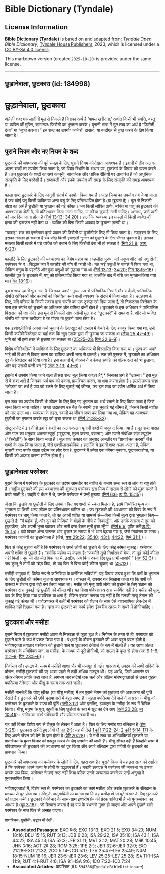 # Bible Dictionary (Tyndale)

## License Information

**Bible Dictionary (Tyndale)** is based on and adapted from: _Tyndale Open Bible Dictionary_, [Tyndale House Publishers](https://tyndaleopenresources.com/), 2023, which is licensed under a [CC BY-SA 4.0 license](https://creativecommons.org/licenses/by-sa/4.0/legalcode.en).

This markdown version (created `2025-10-20`) is provided under the same license.



--------------------------------

## छुड़ानेवाला, छुटकारा (id: 184998)

छुड़ानेवाला, छुटकारा
===================

अंग्रेज़ी शब्द एक लातीनी मूल से निकले हैं जिसका अर्थ है 'वापस खरीदना,' अर्थात किसी भी संपत्ति, वस्तु या व्यक्ति की मुक्ति, सामान्यतः फिरौती का भुगतान करके। यूनानी भाषा में मूल शब्द का अर्थ है “फिरौती देना” या “मुक्त करना।” इस शब्द का उपयोग जंजीरों, दासत्व, या बन्दीगृह से मुक्त करने के लिए किया जाता है।

पुराने नियम और नए नियम के शब्द
------------------------------

छुटकारे की अवधारणा की पूरी समझ के लिए, पुराने नियम को देखना आवश्यक है। इब्रानी में तीन अलग\-अलग शब्दों का उपयोग किया जाता है, जो विशेष स्थिति के आधार पर, छुटकारे के विचार को व्यक्त करते हैं। इन छुटकारे के शब्दों का अर्थ कानूनी, सामाजिक और धार्मिक रीतियों पर आधारित है जो आधुनिक संस्कृति के लिए परदेशी हैं। शब्दावली और इसके उपयोग की समझ के लिए संस्कृति की समझ आवश्यक है।

पहला शब्द छुटकारे के लिए कानूनी संदर्भ में उपयोग किया गया है। पदह क्रिया का उपयोग तब किया जाता है जब कोई पशु किसी व्यक्ति या अन्य पशु के लिए प्रतिस्थापित होता है (या छुड़ाता है)। मूल से निकली संज्ञा का अर्थ है छुड़ौती या भुगतान की गई कीमत। जब किसी जीवित प्राणी, व्यक्ति या पशु को छुटकारे की आवश्यकता होती है, तो प्रतिस्थापन किया जाना चाहिए, या कीमत चुकाई जानी चाहिए। अन्यथा, उन्हें प्राणी को मार दिया जाना होता है ([निर्ग 13:13](https://ref.ly/Exod13:13); [34:20](https://ref.ly/Exod34:20))। हालाँकि, व्यवस्था इन मामलों में किसी व्यक्ति की हत्या की इजाज़त नहीं देता था। व्यक्ति को बिना किसी अपवाद के छुड़ाना ज़रूरी था।

"पादाह" शब्द का इस्तेमाल दूसरे प्रकार की फिरौती या छुड़ौती के लिए भी किया जाता है। उदाहरण के लिए, इसका मतलब हो सकता है जब कोई किसी इस्राएली गुलाम को छुड़ाने के लिए कीमत चुकाता है। इसका मतलब किसी खतरे में पड़े व्यक्ति को बचाने के लिए फिरौती देना भी हो सकता है ([निर्ग 21:8](https://ref.ly/Exod21:8); [अय्यू 6:23](https://ref.ly/Job6:23))।

पहलौठे के लिए छुटकारे की अवधारणा का विशेष महत्व था। पहलौठा पुरुष, चाहे मनुष्य और चाहे पशु दोनों, परमेश्वर के थे। सिद्धांत रूप में पहलौठे की बलि दी जाती थी। यह कई पशुओं के मामले में किया गया था, लेकिन मनुष्य के पहलौठे और कुछ पशुओं को छुड़ाया गया था ([निर्ग 13:13](https://ref.ly/Exod13:13); [34:20](https://ref.ly/Exod34:20); [गिन 18:15–16](https://ref.ly/Num18:15-Num18:16))। पहलौठे पुत्र के छुटकारे में, पशु को प्रतिस्थापित किया गया था, हालाँकि बाद में राशि का भुगतान किया गया था ([गिन 18:16](https://ref.ly/Num18:16))।

दूसरा शब्द इब्रानी मूल गाल है, जिसका उपयोग मुख्य रूप से पारिवारिक नियमों और कर्तव्यों, पारिवारिक संपत्ति अधिकारों और कर्तव्यों को नियंत्रित करने वाली व्यवस्था के संदर्भ में किया जाता है। उदाहरण के लिए, यदि परिवार के किसी सदस्य द्वारा संपत्ति का एक टुकड़ा खो दिया जाता है, तो निकटतम रिश्तेदार के पास इस संपत्ति को छुड़ाने का अधिकार और दायित्व दोनों होता है। छुटकारे के इस अधिकार ने पारिवारिक विरासत की रक्षा की। इस मूल से निकली संज्ञा अंग्रेजी मूल शब्द “छुटकारे” के समकक्ष है, और जो व्यक्ति संपत्ति को वापस खरीदता है वह गोएल या छुड़ाने वाला होता है।

एक इस्राएली जिसे अपना कर्ज चुकाने के लिए खुद को दासत्व में बेचने के लिए मजबूर किया गया था, उसे किसी करीबी रिश्तेदार या यहाँ तक कि खुद उसके द्वारा भी छुड़ाया जा सकता था ([लैव्य 25:47–49](https://ref.ly/Lev25:47-Lev25:49))। भूमि को भी इसी तरह से छुड़ाया जा सकता था ([25:25–28](https://ref.ly/Lev25:25-Lev25:28); [यिर्म 32:6–9](https://ref.ly/Jer32:6-Jer32:9))।

विशेष परिस्थितियों में व्यक्तियों के लिए छुटकारे का अधिकार भी विस्तारित किया गया था। पुरुष का अपने भाई की विधवा से विवाह करने का दायित्व अच्छी तरह से ज्ञात है। रूत की पुस्तक में, छुटकारे का अधिकार दूर के रिश्तेदार को दिया गया है। इस कहानी में, बोअज ने न केवल संपत्ति को बल्कि रूत को भी छुड़ाया, और वह उसकी पत्नी बन गई ([रूत 3:13](https://ref.ly/Ruth3:13); [4:1–6](https://ref.ly/Ruth4:1-Ruth4:6))।

इब्रानी में उपयोग किया जाने वाला तीसरा शब्द, मूल क्रिया काफ़र है*,* जिसका अर्थ है "ढकना।" इस मूल से वे शब्द आते हैं जिनका अर्थ पाप को ढकना, प्रायश्चित करना, या क्षमा करना होता है। इससे उत्पन्न संज्ञा 'कोफ़र' का अर्थ है पाप को ढकने के लिए चुकाई गई कीमत, जब इस शब्द का प्रयोग धार्मिक अर्थ में किया जाता है। 

इस शब्द का उपयोग किसी भी जीवन के लिए किए गए भुगतान का अर्थ बताने के लिए किया जाता है जिसे जब्त किया जाना चाहिए। अच्छा उदाहरण उस बैल के स्वामी द्वारा चुकाई गई कीमत है, जिसने किसी व्यक्ति को मार डाला था। व्यवस्था के तहत, स्वामी का जीवन जब्त कर लिया गया था, लेकिन वह आवश्यक छुड़ौती का भुगतान करके खुद को छुड़ा सकता था ([निर्ग 21:28–32](https://ref.ly/Exod21:28-Exod21:32))।

सेप्टुआजेंट में इन तीनों इब्रानी शब्दों का अलग\-अलग यूनानी शब्दों में अनुवाद किया गया है। मूल शब्द पादाह और गाल का अनुवाद अक्सर ल्यूट्रॉ ("छुड़ाना, मुक्त करना, बचाना") और उससे संबंधित संज्ञा ल्यूट्रॉन ("फिरौती") के साथ किया जाता है। मूल शब्द कफार का अनुवाद आमतौर पर "प्रायश्चित करना" जैसे शब्दों के साथ किया जाता है, जैसे एक्सीलासकोमिया। हालाँकि ये इब्रानी शब्द अलग\-अलग हैं, लेकिन यूनानी शब्द उनके साझा उद्देश्य पर ज़ोर देता है: छुटकारे में हमेशा एक कीमत चुकाना, छुटकारा होना, या किसी को आज़ाद करना शामिल होता है।

छुड़ानेवाला परमेश्वर
-------------------

पुराने नियम में परमेश्वर के छुटकारे का उद्देश्य आमतौर पर व्यक्ति के बजाय समग्र रूप से लोग या राष्ट्र होते है। राष्ट्रीय छुटकारे की इस अवधारणा की शुरुआत परमेश्वर द्वारा मिस्र में दासत्व से लोगों को मुक्त करने में देखी जाती है। यद्यपि वे बंधन में थे, उनके परमेश्वर ने उन्हें छुड़ाया ([निर्ग 6:6](https://ref.ly/Exod6:6); [व्य.वि. 15:15](https://ref.ly/Deut15:15))।

जैसा कि छुड़ाने या छुड़ौती के लिए उपयोग किए गए शब्दों से संकेत मिलता है, इसमें निर्धारित मूल्य का भुगतान या किसी अन्य जीवन का प्रतिस्थापन शामिल था। जब छुटकारे की अवधारणा को विषय के रूप में परमेश्वर पर लागू किया जाता है, तो वह अपनी शक्ति या सामर्थ्य से—बिना किसी मूल्य द्वारा भुगतान किए—छुड़ाते हैं: “मैं यहोवा हूँ, और तुम को मिस्रियों के बोझों के नीचे से निकालूँगा, और उनके दासत्व से तुम को छुड़ाऊँगा, और अपनी भुजा बढ़ाकर और भारी दण्ड देकर तुम्हें छुड़ा लूँगा” ([निर्ग 6:6](https://ref.ly/Exod6:6), पुष्टि करें [व्य.वि. 15:15](https://ref.ly/Deut15:15))। यही विचार अन्य जरूरत और छुड़ाने के समयों में भी आगे बढ़ाया गया है, जैसे निर्वासन के समय। परमेश्वर जातियों का छुड़ानेवाला है (जैसे, [यशा 29:22](https://ref.ly/Isa29:22); [35:10](https://ref.ly/Isa35:10); [43:1](https://ref.ly/Isa43:1); [44:22](https://ref.ly/Isa44:22); [यिर्म 31:11](https://ref.ly/Jer31:11))।

फिर से कोई सुझाव नहीं है कि परमेश्वर ने अपने लोगों को छुड़ाने के लिए कोई कीमत चुकाई। परमेश्वर अपनी शक्ति से छुड़ाते हैं। “क्योंकि यहोवा यह कहता है: 'जब मैंने तुम्हें निर्वासन में बेचा, तो मुझे कोई कीमत नहीं मिली। तुम जो सेंत\-मेंत बिक गए थे, इसलिए अब बिना रुपया दिए छुड़ाए भी जाओगे'” ([यश 52:3](https://ref.ly/Isa52:3))। जब कुस्रू ने लोगों को छोड़ दिया, तो यह फिर से बिना कोई कीमत चुकाए था ([45:13](https://ref.ly/Isa45:13))।

मसीही समुदाय में, विशेष रूप से कलिसिया के प्रारंभिक सदियों में, यह विचार उत्पन्न हुआ कि पापों के भुगतान के लिए छुड़ौती की कीमत चुकाना आवश्यक था। वास्तव में, अक्सर यह सिखाया जाता था कि पापी को वास्तव में शैतान द्वारा बंदी बना लिया जाता था। मसीह की मृत्यु पापी लोगों को छुड़ाने के लिए शैतान को परमेश्वर द्वारा चुकाई गई छुड़ौती की कीमत थी। यह शिक्षा पवित्रशास्त्र द्वारा समर्थित नहीं है। मसीह की मृत्यु पाप के लिए किया गया प्रायश्चित या क्षमा है, लेकिन इसका मतलब यह नहीं है कि उनकी मृत्यु शैतान को चुकाई गई कीमत थी। पवित्रशास्त्र में कहीं भी परमेश्वर को शैतान के साथ ऐसे व्यावसायिक लेन\-देन में शामिल नहीं दिखाया गया है। क्रूस का छुटकारे का कार्य हमेशा ईश्वरीय रहस्य के दायरे में होनी चाहिए।

छुटकारा और मसीहा
----------------

पुराने नियम में छुटकारा मसीही आशा से निकटता से जुड़ा हुआ है। निर्गमन के समय से ही, परमेश्वर को छुड़ाने वाले के रूप में प्रकट किया गया है। बंधूआई के दौरान छुटकारे की आशा बहुत प्रबल होती है। भविष्यद्वक्ता लगातार परमेश्वर को छुड़ाने वाले या छुटकारा देनेवाले के रूप में बोलते हैं। यह आशा अंततः परमेश्वर के अभिषिक्त जन, या मसीहा, के माध्यम से पूरी होनी थी, जो दाऊद के कुल से होगा ([यश 9:1–6](https://ref.ly/Isa9:1-Isa9:6); [11:1–9](https://ref.ly/Isa11:1-Isa11:9); [यिर्म 23:5–6](https://ref.ly/Jer23:5-Jer23:6))।

निर्वासन और उपद्रव के समय में मसीही आशा और भी मजबूत हो गई। वास्तव में, उपद्रव की लम्बी सदियों के दौरान, मसीही छुटकारे की यह आशा पहले से कहीं अधिक मजबूत थी। यह अवधि, जिसे आमतौर पर अंतर\-नियम अवधि कहा जाता है, लगभग चार सदियों तक चली और अंतिम भविष्यद्वक्ताओं से लेकर यूहन्ना बपतिस्मा देनेवाला और यीशु के समय तक आगे चली।

मसीही मानते हैं कि यीशु ख्रीस्त (या यीशु मसीहा) में हम पुराने नियम की छुटकारे की अवधारणा की पूर्ति देखते हैं। छुटकारे की छवि सुसमाचारों में बहुत स्पष्ट है। यूहन्ना बपतिस्मा देने वाले ने नासरत के यीशु को परमेश्वर के छुटकारे के राज्य की पूर्ति ([मत्ती 3:12](https://ref.ly/Matt3:12)) और इसलिए, इस्राएल के मसीहा के रूप में चित्रित किया। यीशु, मनुष्य के पुत्र, बहुतों के लिए छुड़ौती के रूप में खुद को देने आए ([मत्ती 20:28](https://ref.ly/Matt20:28); [मर 10:45](https://ref.ly/Mark10:45))। मसीह का कार्य परोपकारी और प्रतिस्थापनकारी था।

यह वही विचार विशेष रूप से पौलुस के लेखन में आता है। पिता के लिए मसीह पाप बलिदान है ([रोम 3:25](https://ref.ly/Rom3:25))। छुटकारा खरीदे हुए लोगों ([1 पत 2:9](https://ref.ly/1Pet2:9); यह भी देखें [1 कुरि 7:22–24](https://ref.ly/1Cor7:22-1Cor7:24); [2 कुरि 5:14–17](https://ref.ly/2Cor5:14-2Cor5:17)) के लिए अपने जीवन को देने के द्वारा होता है ([प्रेरि 20:28](https://ref.ly/Acts20:28))। ये सभी शब्द या अभिव्यक्तियाँ छुटकारे या प्रायश्चित के मुख्य विचार को प्रस्तुत करने के लिए उपयोग की जाती हैं। यीशु ख्रीस्त वही हैं जिन्होंने स्वयं में पवित्रशास्त्र की छुटकारे की अवधारणा को पूरा किया और अपने बलिदान द्वारा पापियों के छुटकारे का प्रावधान किया।

छुटकारे की अवधारणा का परमेश्वर के लोगों के लिए गहरा अर्थ है। पुराने नियम में यह इस सत्य को दर्शाता है कि परमेश्वर अपने वाचा के लोगों के उद्धारकर्ता हैं। यद्यपि इस्राएल ने परमेश्वर की व्यवस्था का इंकार करके पाप किया, परमेश्वर ने उन्हें नष्ट नहीं किया बल्कि उनके पश्चाताप करने पर उन्हें अनुग्रह में पुनःस्थापित किया। 

भविष्यद्वक्ताओं में, विशेष रूप से, परमेश्वर का छुटकारे का कार्य मसीहा और उसके छुटकारे के बलिदान के माध्यम से पूरा होना था। यीशु के अनुयायियों का मानना था कि वह मसीहा थे जो पूरे संसार के लिए छुटकारे को प्रदान करेंगे। छुटकारे के विचार के साथ\-साथ ईश्वरीय प्रेम की प्रेरक शक्ति भी है जो पुनर्स्थापना का आधार है ([यूह 3:16](https://ref.ly/John3:16))। जो विश्वास करता है वह पाप के बंधन से मुक्त हो जाएगा और अपने छुड़ाने वाले परमेश्वर के साथ फिर से अनुग्रह पाएगा।

 प्रायश्चित; छुड़ौती; उद्धार*भी देखें*।

* **Associated Passages:** EXO 6:6; EXO 13:13; EXO 21:8; EXO 34:20; NUM 18:16; DEU 15:15; RUT 3:13; JOB 6:23; ISA 29:22; ISA 35:10; ISA 43:1; ISA 44:22; ISA 45:13; ISA 52:3; JER 31:11; MAT 3:12; MAT 20:28; MRK 10:45; JHN 3:16; ACT 20:28; ROM 3:25; 1PE 2:9; JER 32:6–JER 32:9; EXO 21:28–EXO 21:32; 2CO 5:14–2CO 5:17; LEV 25:47–LEV 25:49; NUM 18:15–NUM 18:16; JER 23:5–JER 23:6; LEV 25:25–LEV 25:28; ISA 11:1–ISA 11:9; RUT 4:1–RUT 4:6; ISA 9:1–ISA 9:6; 1CO 7:22–1CO 7:24
* **Associated Articles:** प्रायश्चित (ID: `594386@TyndaleBibleDictionary`)

